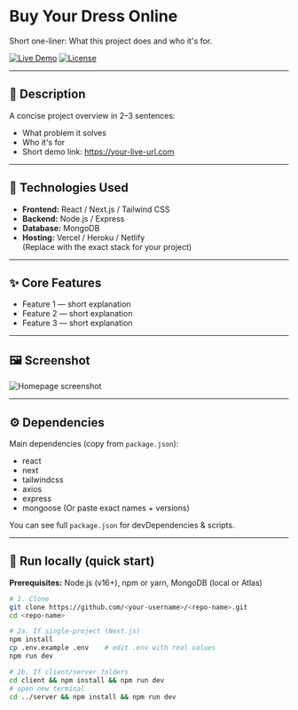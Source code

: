 # Buy Your Dress Online
Short one-liner: What this project does and who it's for.

[![Live Demo](https://img.shields.io/badge/Live-Demo-brightgreen?style=for-the-badge)](https://captain-kanak.github.io/e-commerce-website-1/)
[![License](https://img.shields.io/badge/license-MIT-blue?style=for-the-badge)](./LICENSE)

---

## 🔖 Description
A concise project overview in 2–3 sentences:
- What problem it solves
- Who it's for
- Short demo link: https://your-live-url.com

---

## 🧩 Technologies Used
- **Frontend:** React / Next.js / Tailwind CSS  
- **Backend:** Node.js / Express  
- **Database:** MongoDB  
- **Hosting:** Vercel / Heroku / Netlify  
(Replace with the exact stack for your project)

---

## ✨ Core Features
- Feature 1 — short explanation
- Feature 2 — short explanation
- Feature 3 — short explanation

---

## 🖼 Screenshot
![Homepage screenshot](./assets/screenshot.png)

---

## ⚙️ Dependencies
Main dependencies (copy from `package.json`):
- react
- next
- tailwindcss
- axios
- express
- mongoose
(Or paste exact names + versions)

You can see full `package.json` for devDependencies & scripts.

---

## 🚀 Run locally (quick start)
**Prerequisites:** Node.js (v16+), npm or yarn, MongoDB (local or Atlas)

```bash
# 1. Clone
git clone https://github.com/<your-username>/<repo-name>.git
cd <repo-name>

# 2a. If single-project (Next.js)
npm install
cp .env.example .env    # edit .env with real values
npm run dev

# 2b. If client/server folders
cd client && npm install && npm run dev
# open new terminal
cd ../server && npm install && npm run dev

